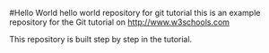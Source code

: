#Hello World
hello world repository for git tutorial
this is an example repository for the Git tutorial on http://www.w3schools.com

This repository is built step by step in the tutorial.